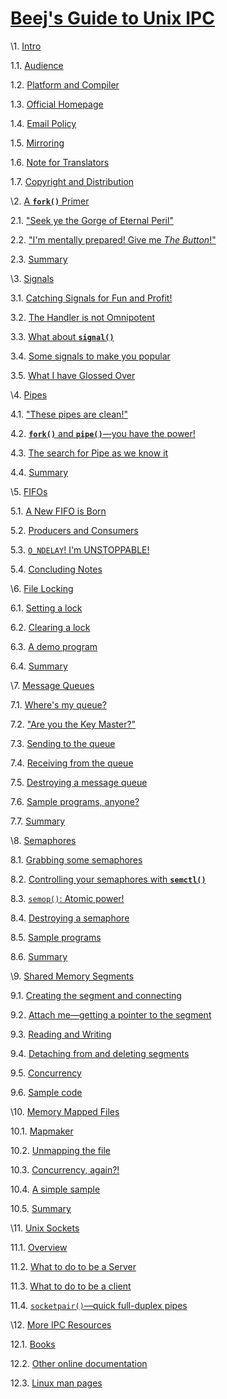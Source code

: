# [Beej's Guide to Unix IPC](http://beej.us/guide/bgipc/html/multi/index.html)

\1. [Intro](http://beej.us/guide/bgipc/html/multi/intro.html)

1.1. [Audience](http://beej.us/guide/bgipc/html/multi/intro.html#audience)

1.2. [Platform and Compiler](http://beej.us/guide/bgipc/html/multi/intro.html#platform)

1.3. [Official Homepage](http://beej.us/guide/bgipc/html/multi/intro.html#homepage)

1.4. [Email Policy](http://beej.us/guide/bgipc/html/multi/intro.html#emailpolicy)

1.5. [Mirroring](http://beej.us/guide/bgipc/html/multi/intro.html#mirroring)

1.6. [Note for Translators](http://beej.us/guide/bgipc/html/multi/intro.html#xlate)

1.7. [Copyright and Distribution](http://beej.us/guide/bgipc/html/multi/intro.html#copyright)



\2. [A **`fork()`** Primer](http://beej.us/guide/bgipc/html/multi/fork.html)

2.1. ["Seek ye the Gorge of Eternal Peril"](http://beej.us/guide/bgipc/html/multi/fork.html#forkperil)

2.2. ["I'm mentally prepared! Give me *The Button*!"](http://beej.us/guide/bgipc/html/multi/fork.html#forkbutton)

2.3. [Summary](http://beej.us/guide/bgipc/html/multi/fork.html#forksum)



\3. [Signals](http://beej.us/guide/bgipc/html/multi/signals.html)

3.1. [Catching Signals for Fun and Profit!](http://beej.us/guide/bgipc/html/multi/signals.html#catchsig)

3.2. [The Handler is not Omnipotent](http://beej.us/guide/bgipc/html/multi/signals.html#handlerok)

3.3. [What about **`signal()`**](http://beej.us/guide/bgipc/html/multi/signals.html#signalwrong)

3.4. [Some signals to make you popular](http://beej.us/guide/bgipc/html/multi/signals.html#signalpop)

3.5. [What I have Glossed Over](http://beej.us/guide/bgipc/html/multi/signals.html#siggloss)



\4. [Pipes](http://beej.us/guide/bgipc/html/multi/pipes.html)

4.1. ["These pipes are clean!"](http://beej.us/guide/bgipc/html/multi/pipes.html#pipesclean)

4.2. [**`fork()`** and **`pipe()`**—you have the power!](http://beej.us/guide/bgipc/html/multi/pipes.html#pipefork)

4.3. [The search for Pipe as we know it](http://beej.us/guide/bgipc/html/multi/pipes.html#pipequest)

4.4. [Summary](http://beej.us/guide/bgipc/html/multi/pipes.html#pipesum)



\5. [FIFOs](http://beej.us/guide/bgipc/html/multi/fifos.html)

5.1. [A New FIFO is Born](http://beej.us/guide/bgipc/html/multi/fifos.html#fifonew)

5.2. [Producers and Consumers](http://beej.us/guide/bgipc/html/multi/fifos.html#fifopc)

5.3. [`O_NDELAY`! I'm UNSTOPPABLE!](http://beej.us/guide/bgipc/html/multi/fifos.html#fifondelay)

5.4. [Concluding Notes](http://beej.us/guide/bgipc/html/multi/fifos.html#fifoconc)



\6. [File Locking](http://beej.us/guide/bgipc/html/multi/flocking.html)

6.1. [Setting a lock](http://beej.us/guide/bgipc/html/multi/flocking.html#flockset)

6.2. [Clearing a lock](http://beej.us/guide/bgipc/html/multi/flocking.html#flockclear)

6.3. [A demo program](http://beej.us/guide/bgipc/html/multi/flocking.html#flockdemo)

6.4. [Summary](http://beej.us/guide/bgipc/html/multi/flocking.html#flocksum)



\7. [Message Queues](http://beej.us/guide/bgipc/html/multi/mq.html)

7.1. [Where's my queue?](http://beej.us/guide/bgipc/html/multi/mq.html#mqwhere)

7.2. ["Are you the Key Master?"](http://beej.us/guide/bgipc/html/multi/mq.html#mqftok)

7.3. [Sending to the queue](http://beej.us/guide/bgipc/html/multi/mq.html#mqsend)

7.4. [Receiving from the queue](http://beej.us/guide/bgipc/html/multi/mq.html#mqrece)

7.5. [Destroying a message queue](http://beej.us/guide/bgipc/html/multi/mq.html#mqdest)

7.6. [Sample programs, anyone?](http://beej.us/guide/bgipc/html/multi/mq.html#mqsamp)

7.7. [Summary](http://beej.us/guide/bgipc/html/multi/mq.html#mqsum)



\8. [Semaphores](http://beej.us/guide/bgipc/html/multi/semaphores.html)

8.1. [Grabbing some semaphores](http://beej.us/guide/bgipc/html/multi/semaphores.html#semgrab)

8.2. [Controlling your semaphores with **`semctl()`**](http://beej.us/guide/bgipc/html/multi/semaphores.html#semctl)

8.3. [`semop()`: Atomic power!](http://beej.us/guide/bgipc/html/multi/semaphores.html#semop)

8.4. [Destroying a semaphore](http://beej.us/guide/bgipc/html/multi/semaphores.html#semdest)

8.5. [Sample programs](http://beej.us/guide/bgipc/html/multi/semaphores.html#semsamp)

8.6. [Summary](http://beej.us/guide/bgipc/html/multi/semaphores.html#semsum)



\9. [Shared Memory Segments](http://beej.us/guide/bgipc/html/multi/shm.html)

9.1. [Creating the segment and connecting](http://beej.us/guide/bgipc/html/multi/shm.html#shmcreat)

9.2. [Attach me—getting a pointer to the segment](http://beej.us/guide/bgipc/html/multi/shm.html#shmat)

9.3. [Reading and Writing](http://beej.us/guide/bgipc/html/multi/shm.html#shmrw)

9.4. [Detaching from and deleting segments](http://beej.us/guide/bgipc/html/multi/shm.html#shmdet)

9.5. [Concurrency](http://beej.us/guide/bgipc/html/multi/shm.html#shmcon)

9.6. [Sample code](http://beej.us/guide/bgipc/html/multi/shm.html#shmsam)



\10. [Memory Mapped Files](http://beej.us/guide/bgipc/html/multi/mmap.html)

10.1. [Mapmaker](http://beej.us/guide/bgipc/html/multi/mmap.html#mmmaker)

10.2. [Unmapping the file](http://beej.us/guide/bgipc/html/multi/mmap.html#mmunmap)

10.3. [Concurrency, again?!](http://beej.us/guide/bgipc/html/multi/mmap.html#mmconcur)

10.4. [A simple sample](http://beej.us/guide/bgipc/html/multi/mmap.html#mmsamp)

10.5. [Summary](http://beej.us/guide/bgipc/html/multi/mmap.html#mmsum)



\11. [Unix Sockets](http://beej.us/guide/bgipc/html/multi/unixsock.html)

11.1. [Overview](http://beej.us/guide/bgipc/html/multi/unixsock.html#unixsockover)

11.2. [What to do to be a Server](http://beej.us/guide/bgipc/html/multi/unixsock.html#unixsockserv)

11.3. [What to do to be a client](http://beej.us/guide/bgipc/html/multi/unixsock.html#sockclient)

11.4. [`socketpair()`—quick full-duplex pipes](http://beej.us/guide/bgipc/html/multi/unixsock.html#socketpair)



\12. [More IPC Resources](http://beej.us/guide/bgipc/html/multi/references.html)

12.1. [Books](http://beej.us/guide/bgipc/html/multi/references.html#refbooks)

12.2. [Other online documentation](http://beej.us/guide/bgipc/html/multi/references.html#onlineref)

12.3. [Linux man pages](http://beej.us/guide/bgipc/html/multi/references.html#manpages)